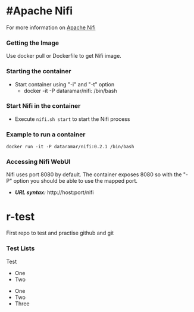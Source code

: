 #Apache Nifi
============

For more information on [Apache Nifi](https://nifi.apache.org/index.html)

### Getting the Image
Use docker pull or Dockerfile to get Nifi image.

### Starting the container
* Start container using "-i" and "-t" option
  * docker -it -P dataramar/nifi:<tag> /bin/bash

### Start Nifi in the container
* Execute ```nifi.sh start``` to start the Nifi process

### Example to run a container
    docker run -it -P dataramar/nifi:0.2.1 /bin/bash
    
### Accessing Nifi WebUI
Nifi uses port 8080 by default. The container exposes 8080 so with the "-P" option you should be able to use the mapped port.
* ***URL syntax:*** http://host:port/nifi






# r-test
First repo to test and practise github and git

### Test Lists
Test 
* One
* Two

- One
- Two
- Three

